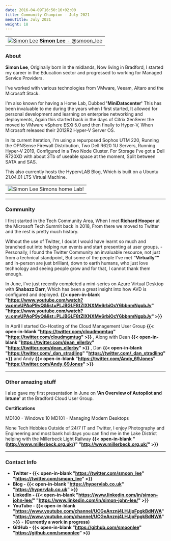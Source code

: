 ```yaml
---
date: 2016-04-09T16:50:16+02:00
title: Community Champion - July 2021
menuTitle: July 2021
weight: 18
---
```


| |
|:-------------------------:|
|[![Simon Lee](/images/champions/simon.jpg?width=20pc)](https://twitter.com/smoon_lee "@smoon_lee") [**Simon Lee** - @smoon_lee](https://twitter.com/smoon_lee)|


### About
**Simon Lee**, Originally born in the midlands, Now living in Bradford, I started my career in the Education sector and progressed to working for Managed Service Providers.

I've worked with various technologies from VMware, Veeam, Altaro and the Microsoft Stack.

I'm also known for having a Home Lab, Dubbed **'MiniDatacenter'** This has been invaluable to me during the years when I first started, It allowed for personal development and learning on enterprise networking
and deployments, Again this started back in the days of Citrix XenSerer the moved to VMware vSphere ESXi 5.0 and then finally to Hyper-V, When Microsoft released their 2012R2 Hyper-V Server OS. 

In its current iteration, I'm using a repurposed Sophos UTM 220, Running the OPNSense Firewall Distribution, Two Dell R620 1U Servers, Running Hyper-V 2019, Configured in a Two Node Cluster. For Storage I've got a Dell R720XD with about 3Tb of useable space at the moment, Split between SATA and SAS.


This also currently hosts the HypervLAB Blog, Which is built on a Ubuntu 21.04.01 LTS Virtual Machine.

| |
|:-------------------------:|
|![Simon Lee](/images/champions/MiniDatacenter.jpg) Simons home Lab! 
---


### Community
I first started  in the Tech Community Area, When I met **Richard Hooper** at the Microsoft Tech Summit back in 2018, From there we moved to Twitter and the rest is pretty much history.

Without the use of Twitter, I doubt I would have learnt so much and branched out into helping run events and start presenting at user groups. - Personally, I found the Twitter Community an invaluable resource, not just from a technical standpoint, But some of the people I've met **"Virtually""** and in-person are just brilliant, down to earth humans, who just love technology and seeing people grow and for that, I cannot thank them enough.

In June, I've just recently completed a mini-series on Azure Virtual Desktop with **Shabazz Darr**, Which has been a great insight into how AVD is configured and deployed.
**{{< open-in-blank "https://www.youtube.com/watch?v=omvUPAoP9yQ&list=PLJBGLF8tZlXNXMv6rbiOcY6bbnmNgpbJy" "https://www.youtube.com/watch?v=omvUPAoP9yQ&list=PLJBGLF8tZlXNXMv6rbiOcY6bbnmNgpbJy" >}}**

In April I started Co-Hosting of the Cloud Management User Group **{{< open-in-blank "https://twitter.com/cloudmgmtug" "https://twitter.com/cloudmgmtug" >}}** 
, Along with Dean **{{< open-in-blank "https://twitter.com/dean_ellerby" "https://twitter.com/dean_ellerby" >}}** , Dan **{{< open-in-blank "https://twitter.com/_dan_stradling" "https://twitter.com/_dan_stradling" >}}**  and Andy **{{< open-in-blank "https://twitter.com/Andy_69Jones" "https://twitter.com/Andy_69Jones" >}}** 

---

### Other amazing stuff
I also gave my first presentation in June on **'An Overview of Autopilot and Intune'** at the Bradford Cloud User Group.

 

**Certifications**

MD100 - Windows 10
MD101 - Managing Modern Desktops

 

None Tech Hobbies
Outside of 24/7 IT and Twitter, I enjoy Photography and Engineering and most bank holidays you can find me in the Lake District helping with the Millerbeck Light Railway **{{< open-in-blank "(http://www.millerbeck.org.uk/)" "http://www.millerbeck.org.uk/" >}}**

---

### Contact Info 
+ **Twitter - {{< open-in-blank "https://twitter.com/smoon_lee" "https://twitter.com/smoon_lee" >}}**
+ **Blog - {{< open-in-blank "https://hypervlab.co.uk" "https://hypervlab.co.uk" >}}**
+ **LinkedIn - {{< open-in-blank "https://www.linkedin.com/in/simon-john-lee/" "https://www.linkedin.com/in/simon-john-lee/" >}}**
+ **YouTube - {{< open-in-blank "https://www.youtube.com/channel/UCGeAnznj4LHJjpFpgkBdNWA" "https://www.youtube.com/channel/UCGeAnznj4LHJjpFpgkBdNWA" >}}** - **(Currently a work in progress)**
+ **GitHub - {{< open-in-blank "https://github.com/smoonlee" "https://github.com/smoonlee" >}}**